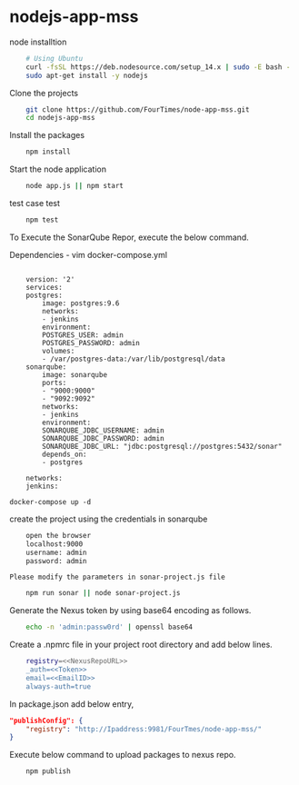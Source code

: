 # nodejs-app-mss

node installtion
```sh
    # Using Ubuntu
    curl -fsSL https://deb.nodesource.com/setup_14.x | sudo -E bash -
    sudo apt-get install -y nodejs
```

Clone the projects

```sh
    git clone https://github.com/FourTimes/node-app-mss.git
    cd nodejs-app-mss
```
Install the packages

```sh
    npm install
```

Start the node application

```sh
    node app.js || npm start
```

test case test

```sh
    npm test
```

To Execute the SonarQube Repor, execute the below command.

Dependencies - vim docker-compose.yml

```docker-compose

    version: '2'
    services:
    postgres:
        image: postgres:9.6
        networks:
        - jenkins
        environment:
        POSTGRES_USER: admin
        POSTGRES_PASSWORD: admin
        volumes:
        - /var/postgres-data:/var/lib/postgresql/data
    sonarqube:
        image: sonarqube
        ports:
        - "9000:9000"
        - "9092:9092"
        networks:
        - jenkins
        environment:
        SONARQUBE_JDBC_USERNAME: admin
        SONARQUBE_JDBC_PASSWORD: admin
        SONARQUBE_JDBC_URL: "jdbc:postgresql://postgres:5432/sonar"
        depends_on: 
        - postgres

    networks:
    jenkins:

```
    docker-compose up -d

create the project using the credentials in sonarqube

```sh
    open the browser
    localhost:9000
    username: admin
    password: admin
```

    Please modify the parameters in sonar-project.js file

```sh
    npm run sonar || node sonar-project.js
```


Generate the Nexus token by using base64 encoding as follows.

```sh
    echo -n 'admin:passw0rd' | openssl base64
```
    
Create a .npmrc file in your project root directory and add below lines.

```sh
    registry=<<NexusRepoURL>>
    _auth=<<Token>>
    email=<<EmailID>>
    always-auth=true
```

In package.json add below entry,

```json
"publishConfig": {
    "registry": "http://Ipaddress:9981/FourTmes/node-app-mss/"
}
```

Execute below command to upload packages to nexus repo.

```sh
    npm publish
```
